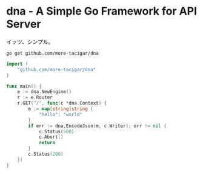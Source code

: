 # dna - A Simple Go Framework for API Server #

イッツ、シンプル。

```
go get github.com/more-tacigar/dna
```

```go
import (
    "github.com/more-tacigar/dna"
)

func main() {
    e := dna.NewEngine()
    r := e.Router
    r.GET("/", func(c *dna.Context) {
        m := map[string]string {
            "hello": "world"
        }
        if err := dna.EncodeJson(m, c.Writer); err != nil {
            c.Status(500)
            c.Abort()
            return
        }
        c.Status(200)
    })
}
```
